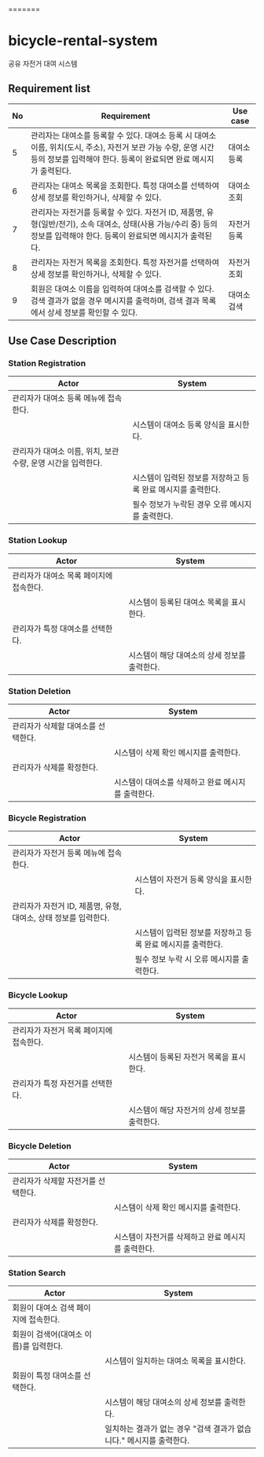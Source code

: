 =======

# bicycle-rental-system

공유 자전거 대여 시스템

## Requirement list

| No  | Requirement                                                                                                                                                                         | Use case    |
| --- | ----------------------------------------------------------------------------------------------------------------------------------------------------------------------------------- | ----------- |
| 5   | 관리자는 대여소를 등록할 수 있다. 대여소 등록 시 대여소 이름, 위치(도시, 주소), 자전거 보관 가능 수량, 운영 시간 등의 정보를 입력해야 한다. 등록이 완료되면 완료 메시지가 출력된다. | 대여소 등록 |
| 6   | 관리자는 대여소 목록을 조회한다. 특정 대여소를 선택하여 상세 정보를 확인하거나, 삭제할 수 있다.                                                                                     | 대여소 조회 |
| 7   | 관리자는 자전거를 등록할 수 있다. 자전거 ID, 제품명, 유형(일반/전기), 소속 대여소, 상태(사용 가능/수리 중) 등의 정보를 입력해야 한다. 등록이 완료되면 메시지가 출력된다.            | 자전거 등록 |
| 8   | 관리자는 자전거 목록을 조회한다. 특정 자전거를 선택하여 상세 정보를 확인하거나, 삭제할 수 있다.                                                                                     | 자전거 조회 |
| 9   | 회원은 대여소 이름을 입력하여 대여소를 검색할 수 있다. 검색 결과가 없을 경우 메시지를 출력하며, 검색 결과 목록에서 상세 정보를 확인할 수 있다.                                      | 대여소 검색 |

## Use Case Description

### Station Registration

| Actor                                                        | System                                                       |
| ------------------------------------------------------------ | ------------------------------------------------------------ |
| 관리자가 대여소 등록 메뉴에 접속한다.                        |                                                              |
|                                                              | 시스템이 대여소 등록 양식을 표시한다.                        |
| 관리자가 대여소 이름, 위치, 보관 수량, 운영 시간을 입력한다. |                                                              |
|                                                              | 시스템이 입력된 정보를 저장하고 등록 완료 메시지를 출력한다. |
|                                                              | 필수 정보가 누락된 경우 오류 메시지를 출력한다.              |

### Station Lookup

| Actor                                   | System                                       |
| --------------------------------------- | -------------------------------------------- |
| 관리자가 대여소 목록 페이지에 접속한다. |                                              |
|                                         | 시스템이 등록된 대여소 목록을 표시한다.      |
| 관리자가 특정 대여소를 선택한다.        |                                              |
|                                         | 시스템이 해당 대여소의 상세 정보를 출력한다. |

### Station Deletion

| Actor                              | System                                             |
| ---------------------------------- | -------------------------------------------------- |
| 관리자가 삭제할 대여소를 선택한다. |                                                    |
|                                    | 시스템이 삭제 확인 메시지를 출력한다.              |
| 관리자가 삭제를 확정한다.          |                                                    |
|                                    | 시스템이 대여소를 삭제하고 완료 메시지를 출력한다. |

### Bicycle Registration

| Actor                                                           | System                                                       |
| --------------------------------------------------------------- | ------------------------------------------------------------ |
| 관리자가 자전거 등록 메뉴에 접속한다.                           |                                                              |
|                                                                 | 시스템이 자전거 등록 양식을 표시한다.                        |
| 관리자가 자전거 ID, 제품명, 유형, 대여소, 상태 정보를 입력한다. |                                                              |
|                                                                 | 시스템이 입력된 정보를 저장하고 등록 완료 메시지를 출력한다. |
|                                                                 | 필수 정보 누락 시 오류 메시지를 출력한다.                    |

### Bicycle Lookup

| Actor                                   | System                                       |
| --------------------------------------- | -------------------------------------------- |
| 관리자가 자전거 목록 페이지에 접속한다. |                                              |
|                                         | 시스템이 등록된 자전거 목록을 표시한다.      |
| 관리자가 특정 자전거를 선택한다.        |                                              |
|                                         | 시스템이 해당 자전거의 상세 정보를 출력한다. |

### Bicycle Deletion

| Actor                              | System                                             |
| ---------------------------------- | -------------------------------------------------- |
| 관리자가 삭제할 자전거를 선택한다. |                                                    |
|                                    | 시스템이 삭제 확인 메시지를 출력한다.              |
| 관리자가 삭제를 확정한다.          |                                                    |
|                                    | 시스템이 자전거를 삭제하고 완료 메시지를 출력한다. |

### Station Search

| Actor                                  | System                                                               |
| -------------------------------------- | -------------------------------------------------------------------- |
| 회원이 대여소 검색 페이지에 접속한다.  |                                                                      |
| 회원이 검색어(대여소 이름)를 입력한다. |                                                                      |
|                                        | 시스템이 일치하는 대여소 목록을 표시한다.                            |
| 회원이 특정 대여소를 선택한다.         |                                                                      |
|                                        | 시스템이 해당 대여소의 상세 정보를 출력한다.                         |
|                                        | 일치하는 결과가 없는 경우 "검색 결과가 없습니다." 메시지를 출력한다. |
